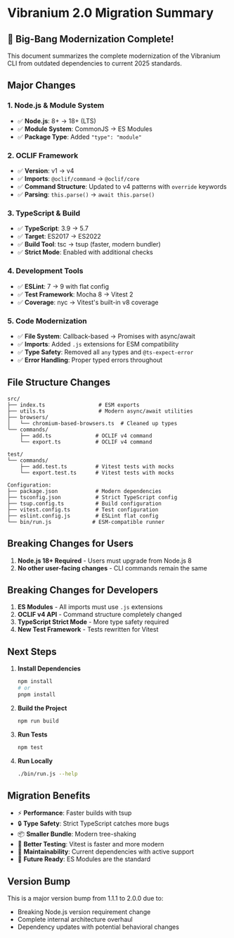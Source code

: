 # Vibranium 2.0 Migration Summary

## 🚀 Big-Bang Modernization Complete!

This document summarizes the complete modernization of the Vibranium CLI from outdated dependencies to current 2025 standards.

## Major Changes

### 1. **Node.js & Module System**
- ✅ **Node.js**: 8+ → 18+ (LTS)
- ✅ **Module System**: CommonJS → ES Modules
- ✅ **Package Type**: Added `"type": "module"`

### 2. **OCLIF Framework**
- ✅ **Version**: v1 → v4
- ✅ **Imports**: `@oclif/command` → `@oclif/core`
- ✅ **Command Structure**: Updated to v4 patterns with `override` keywords
- ✅ **Parsing**: `this.parse()` → `await this.parse()`

### 3. **TypeScript & Build**
- ✅ **TypeScript**: 3.9 → 5.7
- ✅ **Target**: ES2017 → ES2022
- ✅ **Build Tool**: tsc → tsup (faster, modern bundler)
- ✅ **Strict Mode**: Enabled with additional checks

### 4. **Development Tools**
- ✅ **ESLint**: 7 → 9 with flat config
- ✅ **Test Framework**: Mocha 8 → Vitest 2
- ✅ **Coverage**: nyc → Vitest's built-in v8 coverage

### 5. **Code Modernization**
- ✅ **File System**: Callback-based → Promises with async/await
- ✅ **Imports**: Added `.js` extensions for ESM compatibility
- ✅ **Type Safety**: Removed all `any` types and `@ts-expect-error`
- ✅ **Error Handling**: Proper typed errors throughout

## File Structure Changes

```
src/
├── index.ts                 # ESM exports
├── utils.ts                 # Modern async/await utilities
├── browsers/
│   └── chromium-based-browsers.ts  # Cleaned up types
└── commands/
    ├── add.ts              # OCLIF v4 command
    └── export.ts           # OCLIF v4 command

test/
└── commands/
    ├── add.test.ts         # Vitest tests with mocks
    └── export.test.ts      # Vitest tests with mocks

Configuration:
├── package.json            # Modern dependencies
├── tsconfig.json           # Strict TypeScript config
├── tsup.config.ts          # Build configuration
├── vitest.config.ts        # Test configuration
├── eslint.config.js        # ESLint flat config
└── bin/run.js             # ESM-compatible runner
```

## Breaking Changes for Users

1. **Node.js 18+ Required** - Users must upgrade from Node.js 8
2. **No other user-facing changes** - CLI commands remain the same

## Breaking Changes for Developers

1. **ES Modules** - All imports must use `.js` extensions
2. **OCLIF v4 API** - Command structure completely changed
3. **TypeScript Strict Mode** - More type safety required
4. **New Test Framework** - Tests rewritten for Vitest

## Next Steps

1. **Install Dependencies**
   ```bash
   npm install
   # or
   pnpm install
   ```

2. **Build the Project**
   ```bash
   npm run build
   ```

3. **Run Tests**
   ```bash
   npm test
   ```

4. **Run Locally**
   ```bash
   ./bin/run.js --help
   ```

## Migration Benefits

- ⚡ **Performance**: Faster builds with tsup
- 🔒 **Type Safety**: Strict TypeScript catches more bugs
- 📦 **Smaller Bundle**: Modern tree-shaking
- 🧪 **Better Testing**: Vitest is faster and more modern
- 🔧 **Maintainability**: Current dependencies with active support
- 🚀 **Future Ready**: ES Modules are the standard

## Version Bump

This is a major version bump from 1.1.1 to 2.0.0 due to:
- Breaking Node.js version requirement change
- Complete internal architecture overhaul
- Dependency updates with potential behavioral changes